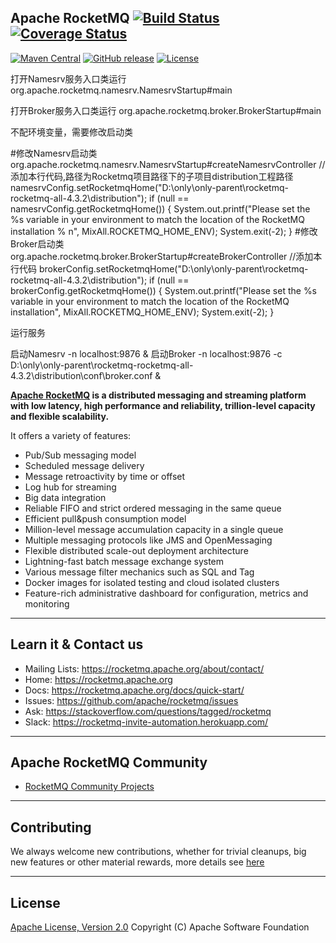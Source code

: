 ## Apache RocketMQ [![Build Status](https://travis-ci.org/apache/rocketmq.svg?branch=master)](https://travis-ci.org/apache/rocketmq) [![Coverage Status](https://coveralls.io/repos/github/apache/rocketmq/badge.svg?branch=master)](https://coveralls.io/github/apache/rocketmq?branch=master)
[![Maven Central](https://maven-badges.herokuapp.com/maven-central/org.apache.rocketmq/rocketmq-all/badge.svg)](http://search.maven.org/#search%7Cga%7C1%7Corg.apache.rocketmq)
[![GitHub release](https://img.shields.io/badge/release-download-orange.svg)](https://rocketmq.apache.org/dowloading/releases)
[![License](https://img.shields.io/badge/license-Apache%202-4EB1BA.svg)](https://www.apache.org/licenses/LICENSE-2.0.html)



打开Namesrv服务入口类运行
org.apache.rocketmq.namesrv.NamesrvStartup#main

打开Broker服务入口类运行
org.apache.rocketmq.broker.BrokerStartup#main


不配环境变量，需要修改启动类

#修改Namesrv启动类
org.apache.rocketmq.namesrv.NamesrvStartup#createNamesrvController
//添加本行代码,路径为Rocketmq项目路径下的子项目distribution工程路径
namesrvConfig.setRocketmqHome("D:\\only\\only-parent\\rocketmq-rocketmq-all-4.3.2\\distribution");
if (null == namesrvConfig.getRocketmqHome()) {
    System.out.printf("Please set the %s variable in your environment to match the location of the RocketMQ installation % n", MixAll.ROCKETMQ_HOME_ENV);
    System.exit(-2);
}
#修改Broker启动类
org.apache.rocketmq.broker.BrokerStartup#createBrokerController
//添加本行代码
brokerConfig.setRocketmqHome("D:\\only\\only-parent\\rocketmq-rocketmq-all-4.3.2\\distribution");
if (null == brokerConfig.getRocketmqHome()) {
    System.out.printf("Please set the %s variable in your environment to match the location of the RocketMQ installation", MixAll.ROCKETMQ_HOME_ENV);
    System.exit(-2);
}

运行服务

启动Namesrv
-n localhost:9876 &
启动Broker
-n localhost:9876 -c D:\\only\\only-parent\\rocketmq-rocketmq-all-4.3.2\\distribution\\conf\\broker.conf &



**[Apache RocketMQ](https://rocketmq.apache.org) is a distributed messaging and streaming platform with low latency, high performance and reliability, trillion-level capacity and flexible scalability.**

It offers a variety of features:

* Pub/Sub messaging model
* Scheduled message delivery
* Message retroactivity by time or offset
* Log hub for streaming
* Big data integration
* Reliable FIFO and strict ordered messaging in the same queue
* Efficient pull&push consumption model
* Million-level message accumulation capacity in a single queue
* Multiple messaging protocols like JMS and OpenMessaging
* Flexible distributed scale-out deployment architecture
* Lightning-fast batch message exchange system
* Various message filter mechanics such as SQL and Tag
* Docker images for isolated testing and cloud isolated clusters
* Feature-rich administrative dashboard for configuration, metrics and monitoring


----------

## Learn it & Contact us
* Mailing Lists: <https://rocketmq.apache.org/about/contact/>
* Home: <https://rocketmq.apache.org>
* Docs: <https://rocketmq.apache.org/docs/quick-start/>
* Issues: <https://github.com/apache/rocketmq/issues>
* Ask: <https://stackoverflow.com/questions/tagged/rocketmq>
* Slack: <https://rocketmq-invite-automation.herokuapp.com/>
 

----------

## Apache RocketMQ Community
* [RocketMQ Community Projects](https://github.com/apache/rocketmq-externals)

----------

## Contributing
We always welcome new contributions, whether for trivial cleanups, big new features or other material rewards, more details see [here](http://rocketmq.apache.org/docs/how-to-contribute/) 
 
----------
## License
[Apache License, Version 2.0](http://www.apache.org/licenses/LICENSE-2.0.html) Copyright (C) Apache Software Foundation
